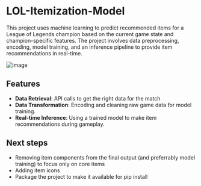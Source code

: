 # LOL-Itemization-Model


This project uses machine learning to predict recommended items for a League of Legends champion based on the current game state and champion-specific features. The project involves data preprocessing, encoding, model training, and an inference pipeline to provide item recommendations in real-time.

![image](https://github.com/user-attachments/assets/23c12e8c-3518-4079-b02d-68ed03810c11)

## Features

- **Data Retrieval**: API calls to get the right data for the match
- **Data Transformation**:  Encoding and cleaning raw game data for model training.
- **Real-time Inference**: Using a trained model to make item recommendations during gameplay.

## Next steps

- Removing item components from the final output (and preferrably model training) to focus only on core items
- Adding item icons
- Package the project to make it available for pip install
